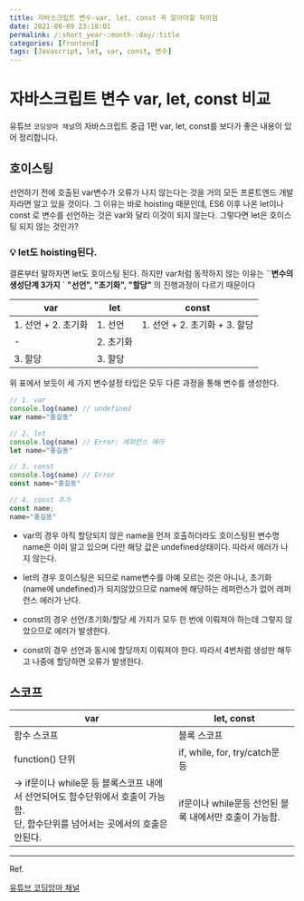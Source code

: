 ```yaml
---
title: 자바스크립트 변수-var, let, const 꼭 알아야할 차이점
date: 2021-08-09 23:18:01
permalink: /:short_year-:month-:day/:title
categories: [frontend]
tags: [Javascript, let, var, const, 변수]
---
```


# 자바스크립트 변수 var, let, const 비교

유튜브 `코딩앙마 채널`의 자바스크립트 중급 1편 var, let, const를 보다가 좋은 내용이 있어 정리합니다.



## 호이스팅 

선언하기 전에 호출된 var변수가 오류가 나지 않는다는 것을 거의 모든 프론트엔드 개발자라면 알고 있을 것이다. 그 이유는 바로 hoisting 때문인데, ES6 이후 나온 let이나 const 로 변수를 선언하는 것은 var와 달리 이것이 되지 않는다. 그렇다면 let은 호이스팅 되지 않는 것인가?



### 💡 let도 hoisting된다.

결론부터 말하자면 let도 호이스팅 된다. 하지만 var처럼 동작하지 않는 이유는 ``**변수의 생성단계 3가지** ` **"선언", "초기화", "할당"** 의 진행과정이 다르기 때문이다

| var                 | let       | const                         |
| ------------------- | --------- | ----------------------------- |
| 1. 선언 + 2. 초기화 | 1. 선언   | 1. 선언 + 2. 초기화 + 3. 할당 |
| -                   | 2. 초기화 |                               |
| 3. 할당             | 3. 할당   |                               |

위 표에서 보듯이 세 가지 변수설정 타입은 모두 다른 과정을 통해 변수를 생성한다.

```javascript
// 1. var
console.log(name) // undefined
var name="홍길동"

// 2. let 
console.log(name) // Error: 레퍼런스 에러
let name="홍길동"

// 3. const
console.log(name) // Error
const name="홍길동"

// 4. const 추가
const name;
name="홍길동"
```

- var의 경우 아직 할당되지 않은 name을 먼저 호출하더라도 호이스팅된 변수명 name은 이미 알고 있으며 다만 해당 값은 undefined상태이다. 따라서 에러가 나지 않는다.

- let의 경우 호이스팅은 되므로 name변수를 아예 모르는 것은 아니나, 초기화(name에 undefined)가 되지않았으므로 name에 해당하는 레퍼런스가 없어 레퍼런스 에러가 난다.
- const의 경우 선언/초기화/할당 세 가지가 모두 한 번에 이뤄져야 하는데 그렇지 않았으므로 에러가 발생한다.
- const의 경우 선언과 동시에 할당까지 이뤄져야 한다. 따라서 4번처럼 생성만 해두고 나중에 할당하면 오류가 발생한다.



## 스코프

| var                                                          | let, const                                             |
| ------------------------------------------------------------ | ------------------------------------------------------ |
| 함수 스코프                                                  | 블록 스코프                                            |
| function() 단위                                              | if, while, for, try/catch문 등                         |
| -> if문이나 while문 등 블록스코프 내에서 선언되어도 함수단위에서 호출이 가능함. <br />단, 함수단위를 넘어서는 곳에서의 호출은 안된다. | if문이나 while문등 선언된 블록 내에서만 호출이 가능함. |




---
Ref.

[유튜브 코딩앙마 채널](https://www.youtube.com/watch?v=ocGc-AmWSnQ&list=PLZKTXPmaJk8JZ2NAC538UzhY_UNqMdZB4)


